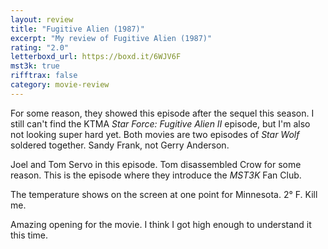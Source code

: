 ```yaml
---
layout: review
title: "Fugitive Alien (1987)"
excerpt: "My review of Fugitive Alien (1987)"
rating: "2.0"
letterboxd_url: https://boxd.it/6WJV6F
mst3k: true
rifftrax: false
category: movie-review
---
```


For some reason, they showed this episode after the sequel this season. I still can't find the KTMA <i>Star Force: Fugitive Alien II</i> episode, but I'm also not looking super hard yet. Both movies are two episodes of <i>Star Wolf</i> soldered together. Sandy Frank, not Gerry Anderson.

Joel and Tom Servo in this episode. Tom disassembled Crow for some reason. This is the episode where they introduce the <i>MST3K</i> Fan Club.

The temperature shows on the screen at one point for Minnesota. 2° F. Kill me.

Amazing opening for the movie. I think I got high enough to understand it this time.
